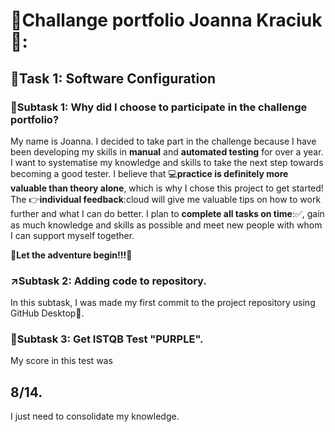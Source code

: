 # :dart:Challange portfolio Joanna Kraciuk🎯:
##  :pushpin:Task 1: Software Configuration
### :green_book:Subtask 1: Why did I choose to participate in the  challenge portfolio?

My name is Joanna. I decided to take part in the challenge because I have been developing my skills in **manual** and **automated testing** for over a year. I want to systematise my knowledge and skills to take the next step towards becoming a good tester. 
I believe that :computer:**practice is definitely more valuable than theory alone**, which is why I chose this project to get started! 
The :point_right:**individual feedback**:cloud will give me valuable tips on how to work further and what I can do better. I plan to **complete all tasks on time**::white_check_mark:, gain as much knowledge and skills as possible and meet new people with whom I can support myself together. 

:tada:**Let the adventure begin!!!**:tada:

### :arrow_upper_right:Subtask 2: Adding code to repository.

In this subtask, I was made my first commit to the project repository using GitHub Desktop:rocket:.

###  :pencil:Subtask 3: Get ISTQB Test "PURPLE".

My score in this test was 
	
## 8/14. 
I just need to consolidate my knowledge.
